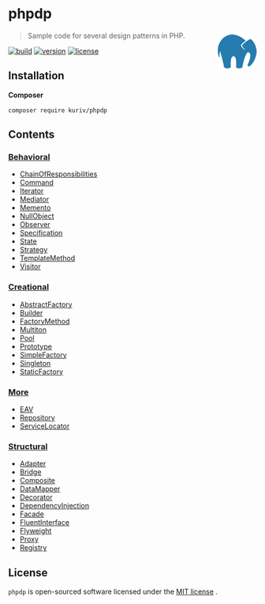 # phpdp

<a href="https://github.com/kuriv/phpdp">
	<img src="phpdp.png" width="80" height="80" align="right">
</a>

> Sample code for several design patterns in PHP.

[![build][build-image]][build-url]
[![version][version-image]][version-url]
[![license][license-image]][license-url]

## Installation

**Composer**

```
composer require kuriv/phpdp
```

## Contents

### [Behavioral](src/Behavioral)

* [ChainOfResponsibilities](src/Behavioral/ChainOfResponsibilities)
* [Command](src/Behavioral/Command)
* [Iterator](src/Behavioral/Iterator)
* [Mediator](src/Behavioral/Mediator)
* [Memento](src/Behavioral/Memento)
* [NullObject](src/Behavioral/NullObject)
* [Observer](src/Behavioral/Observer)
* [Specification](src/Behavioral/Specification)
* [State](src/Behavioral/State)
* [Strategy](src/Behavioral/Strategy)
* [TemplateMethod](src/Behavioral/TemplateMethod)
* [Visitor](src/Behavioral/Visitor)

### [Creational](src/Creational)

* [AbstractFactory](src/Creational/AbstractFactory)
* [Builder](src/Creational/Builder)
* [FactoryMethod](src/Creational/FactoryMethod)
* [Multiton](src/Creational/Multiton)
* [Pool](src/Creational/Pool)
* [Prototype](src/Creational/Prototype)
* [SimpleFactory](src/Creational/SimpleFactory)
* [Singleton](src/Creational/Singleton)
* [StaticFactory](src/Creational/StaticFactory)

### [More](src/More)

* [EAV](src/More/EAV)
* [Repository](src/More/Repository)
* [ServiceLocator](src/More/ServiceLocator)

### [Structural](src/Structural)

* [Adapter](src/Structural/Adapter)
* [Bridge](src/Structural/Bridge)
* [Composite](src/Structural/Composite)
* [DataMapper](src/Structural/DataMapper)
* [Decorator](src/Structural/Decorator)
* [DependencyInjection](src/Structural/DependencyInjection)
* [Facade](src/Structural/Facade)
* [FluentInterface](src/Structural/FluentInterface)
* [Flyweight](src/Structural/Flyweight)
* [Proxy](src/Structural/Proxy)
* [Registry](src/Structural/Registry)

## License

`phpdp` is open-sourced software licensed under the [MIT license](https://opensource.org/licenses/MIT) .



[build-image]: https://img.shields.io/badge/build-passing-brightgreen	"build"
[build-url]: https://github.com/kuriv/phpdp	"build"
[version-image]: https://img.shields.io/badge/version-v1.0.1-blue	"version"
[version-url]: https://github.com/kuriv/phpdp	"version"
[license-image]: https://img.shields.io/badge/license-MIT-green	"license"
[license-url]: https://github.com/kuriv/phpdp	"license"
